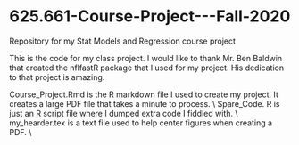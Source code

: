 # 625.661-Course-Project---Fall-2020
Repository for my Stat Models and Regression course project

This is the code for my class project. I would like to thank Mr. Ben Baldwin that created the nflfastR package that I used for my project. His dedication to that project is amazing.

Course_Project.Rmd is the R markdown file I used to create my project. It creates a large PDF file that takes a minute to process. \\
Spare_Code. R is just an R script file where I dumped extra code I fiddled with. \\
my_hearder.tex is a text file used to help center figures when creating a PDF. \\
